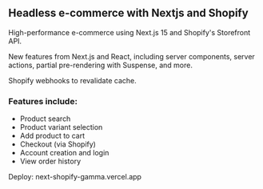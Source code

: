 ## Headless e-commerce with Nextjs and Shopify

High-performance e-commerce using Next.js 15 and Shopify's Storefront API.

New features from Next.js and React, including server components, server actions, partial pre-rendering with Suspense, and more.

Shopify webhooks to revalidate cache.

### Features include:
- Product search
- Product variant selection
- Add product to cart
- Checkout (via Shopify)
- Account creation and login
- View order history

Deploy: next-shopify-gamma.vercel.app
